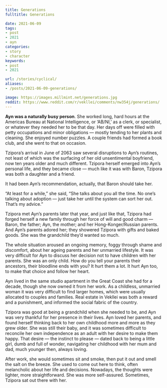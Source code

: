 ```yaml
---
title: Generations
fulltitle: Generations

date: 2021-06-09
tags:
- post
- 2021
- ayn
categories:
- story
- character
keywords:
- post
- 2021

url: /stories/cyclical/
aliases:
- /posts/2021-06-09-generations/

image: https://images.millmint.net/generations.jpg
reddit: https://www.reddit.com/r/vekllei/comments/nw354j/generations/
---
```


**Ayn was a naturally busy person**. She worked long, hard hours at the Americas Bureau at National Intelligence, or ‘AB/NI,’ as a clerk, or specialist, or whatever they needed her to be that day. Her days off were filled with petty occupations and minor obligations — mostly tending to her plants and cleaning. She enjoyed number puzzles. A couple friends had formed a book club, and she went to that on occasion.

Tzipora’s arrival in June of 2063 saw several disruptions to Ayn’s routines, not least of which was the surfacing of her old unsentimental boyfriend, now ten years older and much different. Tzipora herself emerged into Ayn’s personal life, and they became close — much like it was with Baron, Tzipora was both a daughter and a friend.

It had been Ayn’s recommendation, actually, that Baron should take her.

“At least for a while,” she said, “She talks about you all the time. No one’s talking about adoption — just take her until the system can sort her out. That’s my advice.”

Tzipora met Ayn’s parents later that year, and just like that, Tzipora had forged herself a new family through her force of will and good charm — Baron, the father; Ayn, the mother; and her Hong-Konger/Russian parents. And Ayn’s parents adored her; they showered Tzipora with gifts and baked goods. She was the grandchild they’d wanted so much.

The whole situation aroused an ongoing memory, foggy through shame and discomfort, about her ageing parents and her unmarried lifestyle. It was very difficult for Ayn to discuss her decision not to have children with her parents. She was an only child. How do you tell your parents their ancestors, their bloodline ends with you? It hurt them a lot. It hurt Ayn too, to make that choice and follow her heart.

Ayn lived in the same studio apartment in the Great Coast she had for a decade, though she now owned it from her work. As a childless, unmarried woman it was very difficult to find larger homes, which were usually allocated to couples and families. Real estate in Vekllei was both a reward and a punishment, and informed the social fabric of the country.

Tzipora was good at being a grandchild when she needed to be, and Ayn was very thankful for her presence in their lives. Ayn loved her parents, and found herself thinking back to her own childhood more and more as they grew older. She was still their baby, and it was sometimes difficult to reconcile her own independence as an adult with her desire to make them happy. That desire — the instinct to please — dated back to being a little girl, dumb and full of wonder, navigating her childhood with her mum and dad, much younger then, always loving.

After work, she would sometimes sit and smoke, then put it out and smell the salt on the breeze. She used to come out here to think, often melancholic about her life and decisions. Nowadays, the thoughts were lighter, more straightforward. She was more self-assured. Sometimes, Tzipora sat out there with her.
